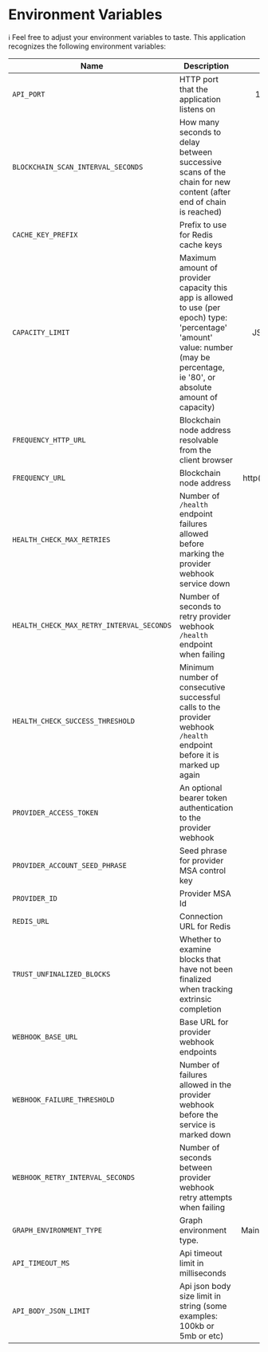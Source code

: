 # Environment Variables

ℹ️ Feel free to adjust your environment variables to taste.
This application recognizes the following environment variables:

| Name                                      | Description                                                                                                                                                                       |                                                Range/Type                                                | Required? | Default  |
| ----------------------------------------- | --------------------------------------------------------------------------------------------------------------------------------------------------------------------------------- | :------------------------------------------------------------------------------------------------------: | :-------: | :------: |
| `API_PORT`                                | HTTP port that the application listens on                                                                                                                                         |                                               1025 - 65535                                               |           |   3000   |
| `BLOCKCHAIN_SCAN_INTERVAL_SECONDS`        | How many seconds to delay between successive scans of the chain for new content (after end of chain is reached)                                                                   |                                                   > 0                                                    |           |    12    |
| `CACHE_KEY_PREFIX`                        | Prefix to use for Redis cache keys                                                                                                                                                |                                                  string                                                  |           | account: |
| `CAPACITY_LIMIT`                          | Maximum amount of provider capacity this app is allowed to use (per epoch) type: 'percentage' 'amount' value: number (may be percentage, ie '80', or absolute amount of capacity) | JSON [(example)](https://github.com/ProjectLibertyLabs/gateway/blob/main/env-files/account.template.env) |     Y     |          |
| `FREQUENCY_HTTP_URL`                      | Blockchain node address resolvable from the client browser                                                                                                                        |                                               http(s): URL                                               |     Y     |          |
| `FREQUENCY_URL`                           | Blockchain node address                                                                                                                                                           |                                          http(s): or ws(s): URL                                          |     Y     |          |
| `HEALTH_CHECK_MAX_RETRIES`                | Number of `/health` endpoint failures allowed before marking the provider webhook service down                                                                                    |                                                   >= 0                                                   |           |    20    |
| `HEALTH_CHECK_MAX_RETRY_INTERVAL_SECONDS` | Number of seconds to retry provider webhook `/health` endpoint when failing                                                                                                       |                                                   > 0                                                    |           |    64    |
| `HEALTH_CHECK_SUCCESS_THRESHOLD`          | Minimum number of consecutive successful calls to the provider webhook `/health` endpoint before it is marked up again                                                            |                                                   > 0                                                    |           |    10    |
| `PROVIDER_ACCESS_TOKEN`                   | An optional bearer token authentication to the provider webhook                                                                                                                   |                                                  string                                                  |           |          |
| `PROVIDER_ACCOUNT_SEED_PHRASE`            | Seed phrase for provider MSA control key                                                                                                                                          |                                                  string                                                  |     Y     |          |
| `PROVIDER_ID`                             | Provider MSA Id                                                                                                                                                                   |                                                 integer                                                  |     Y     |          |
| `REDIS_URL`                               | Connection URL for Redis                                                                                                                                                          |                                                   URL                                                    |     Y     |          |
| `TRUST_UNFINALIZED_BLOCKS`                | Whether to examine blocks that have not been finalized when tracking extrinsic completion                                                                                         |                                                 boolean                                                  |           |  false   |
| `WEBHOOK_BASE_URL`                        | Base URL for provider webhook endpoints                                                                                                                                           |                                                   URL                                                    |     Y     |          |
| `WEBHOOK_FAILURE_THRESHOLD`               | Number of failures allowed in the provider webhook before the service is marked down                                                                                              |                                                   > 0                                                    |           |    3     |
| `WEBHOOK_RETRY_INTERVAL_SECONDS`          | Number of seconds between provider webhook retry attempts when failing                                                                                                            |                                                   > 0                                                    |           |    10    |
| `GRAPH_ENVIRONMENT_TYPE`                  | Graph environment type.                                                                                                                                                           |                                          Mainnet\|TestnetPaseo                                           |     Y     |          |
| `API_TIMEOUT_MS`                          | Api timeout limit in milliseconds                                                                                                                                                 |                                                   > 0                                                    |           |   5000   |
| `API_BODY_JSON_LIMIT`                     | Api json body size limit in string (some examples: 100kb or 5mb or etc)                                                                                                           |                                                  string                                                  |           |   1mb    |

